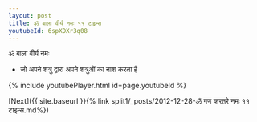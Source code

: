 ```yaml
---
layout: post
title: ॐ बाला वीर्य नमः ११ टाइम्स
youtubeId: 6spXDXr3q08
---
```

 
 
 ॐ बाला वीर्य नमः  
 
 -  जो अपने शत्रु द्वारा अपने शत्रुओं का नाश करता है 
 
  
 
  
 
 
 
 
 
 


{% include youtubePlayer.html id=page.youtubeId %}
 
[Next]({{ site.baseurl }}{% link  split1/_posts/2012-12-28-ॐ गण करतरे नमः ११ टाइम्स.md%})
 
